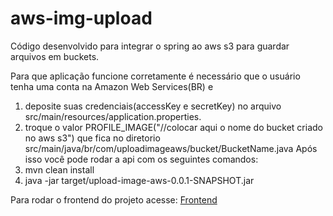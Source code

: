 # aws-img-upload
Código desenvolvido para integrar o spring ao aws s3 para guardar arquivos em buckets.

Para que aplicação funcione corretamente é necessário que o usuário tenha uma conta na Amazon Web Services(BR) e
1. deposite suas credenciais(accessKey e secretKey) no arquivo src/main/resources/application.properties.
2. troque o valor PROFILE_IMAGE("//colocar aqui o nome do bucket criado no aws s3") que fica no diretorio src/main/java/br/com/uploadimageaws/bucket/BucketName.java
Após isso você pode rodar a api com os seguintes comandos:
1. mvn clean install
2. java -jar target/upload-image-aws-0.0.1-SNAPSHOT.jar

Para rodar o frontend do projeto acesse: [Frontend](src/main/aws-img-upload-frontend)
